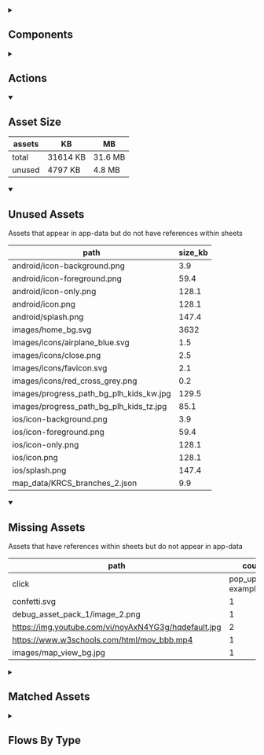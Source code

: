 <details >
<summary><h2>Components</h2></summary>

| type | count |
| --- | --- |
| @events | 1 |
| @item.input_type | 1 |
| accordion | 6 |
| accordion_section | 18 |
| advanced_dashed_box | 4 |
| animated_section | 9 |
| animated_slides | 1 |
| apple_sign_in_button | 3 |
| audio | 13 |
| button | 407 |
| calendar | 1 |
| carousel | 9 |
| colour_palette | 1 |
| combo_box | 66 |
| dashed_box | 19 |
| data_items | 88 |
| data_query | 8 |
| date_time_picker | 8 |
| debug_toggle | 1 |
| demo_basic | 3 |
| display_grid | 4 |
| display_group | 238 |
| drawer | 1 |
| form | 9 |
| google_sign_in_button | 4 |
| html | 4 |
| image | 83 |
| items | 50 |
| latex | 1 |
| lottie_animation | 6 |
| map | 2 |
| markdown | 10 |
| nav_group | 6 |
| navigation_bar | 8 |
| nested_properties | 32 |
| number_selector | 21 |
| odk_form | 1 |
| parent_point_box | 25 |
| parent_point_counter | 2 |
| pdf | 4 |
| plh_activity_check_in | 1 |
| plh_bottom_nav | 1 |
| plh_completion_modal | 1 |
| plh_module_details_header | 3 |
| plh_module_list_item | 9 |
| plh_progress_path | 3 |
| progress_bar | 1 |
| progress_path | 3 |
| qr_code | 2 |
| radio_button_grid | 14 |
| radio_group | 61 |
| radio_group_grid | 5 |
| round_button | 27 |
| select_text | 7 |
| set_default | 1 |
| set_field | 29 |
| set_local | 7 |
| set_variable | 850 |
| simple_checkbox | 41 |
| slider | 32 |
| square_button | 8 |
| subtitle | 52 |
| table | 9 |
| task_card | 31 |
| task_progress_bar | 8 |
| template | 146 |
| text | 1203 |
| text_area | 13 |
| text_box | 63 |
| text_bubble | 11 |
| tile_component | 57 |
| timer | 21 |
| title | 610 |
| toggle_bar | 70 |
| update_action_list | 2 |
| video | 4 |
| workshops_accordion | 2 |
| youtube | 3 |
</details>

<details >
<summary><h2>Actions</h2></summary>

| type | count |
| --- | --- |
| @local.example_action_list | 1 |
| add_data | 2 |
| app_update | 3 |
| asset_pack | 2 |
| auth | 6 |
| auth_failure | 1 |
| auth_success | 1 |
| copy | 5 |
| download_assets | 1 |
| emit: @local.child_local_variable | 1 |
| emit: completed | 34 |
| emit: force_reload | 35 |
| emit: force_reprocess | 41 |
| emit: force_restart | 4 |
| emit: server_sync | 8 |
| emit: set_language | 6 |
| emit: set_skin | 1 |
| emit: set_theme | 2 |
| emit: translator_mode_toggle | 1 |
| emit: uncompleted | 18 |
| feedback | 13 |
| go_to | 84 |
| go_to_url | 5 |
| invalid_action | 1 |
| nav | 5 |
| nav_stack | 11 |
| notification | 8 |
| notification_interacted | 2 |
| notification_received | 1 |
| open_external | 3 |
| plh_parent_group | 8 |
| pop_up | 50 |
| process_template | 2 |
| remove_item | 1 |
| reset_app | 2 |
| reset_data | 8 |
| save_to_device | 3 |
| screen_orientation | 5 |
| scroll | 2 |
| set_data | 18 |
| set_field | 117 |
| set_item | 34 |
| set_items | 2 |
| set_local | 68 |
| share | 15 |
| start_tour | 2 |
| task | 2 |
| toast | 3 |
| toggle_field | 4 |
| track_event | 2 |
| trigger_actions | 1 |
| undefined | 17 |
| user | 2 |
</details>

<details open>
<summary><h2>Asset Size</h2></summary>

| assets | KB | MB |
| --- | --- | --- |
| total | 31614 KB | 31.6 MB |
| unused | 4797 KB | 4.8 MB |
</details>

<details open>
<summary><h2>Unused Assets</h2></summary>

Assets that appear in app-data but do not have references within sheets

| path | size_kb |
| --- | --- |
| android/icon-background.png | 3.9 |
| android/icon-foreground.png | 59.4 |
| android/icon-only.png | 128.1 |
| android/icon.png | 128.1 |
| android/splash.png | 147.4 |
| images/home_bg.svg | 3632 |
| images/icons/airplane_blue.svg | 1.5 |
| images/icons/close.png | 2.5 |
| images/icons/favicon.svg | 2.1 |
| images/icons/red_cross_grey.png | 0.2 |
| images/progress_path_bg_plh_kids_kw.jpg | 129.5 |
| images/progress_path_bg_plh_kids_tz.jpg | 85.1 |
| ios/icon-background.png | 3.9 |
| ios/icon-foreground.png | 59.4 |
| ios/icon-only.png | 128.1 |
| ios/icon.png | 128.1 |
| ios/splash.png | 147.4 |
| map_data/KRCS_branches_2.json | 9.9 |
</details>

<details open>
<summary><h2>Missing Assets</h2></summary>

Assets that have references within sheets but do not appear in app-data

| path | count |
| --- | --- |
| click | pop_up: example_text | variant: plh_completion, background_image: confetti.svg | 2 |
| confetti.svg | 1 |
| debug_asset_pack_1/image_2.png | 1 |
| https://img.youtube.com/vi/noyAxN4YG3g/hqdefault.jpg | 2 |
| https://www.w3schools.com/html/mov_bbb.mp4 | 1 |
| images/map_view_bg.jpg | 1 |
</details>

<details >
<summary><h2>Matched Assets</h2></summary>

Assets that are used within sheets and also can be found in the synced asset data

| path | size_kb | count |
| --- | --- | --- |
| audio/baby_elephant_walk.wav | 430.7 | 3 |
| audio/test_audio.mp3 | 43.4 | 8 |
| audio/timer/bell_1.mp3 | 121.6 | 1 |
| audio/timer/ping_1.wav | 196.4 | 1 |
| audio/timer/ping_2.wav | 829.6 | 1 |
| debug_asset_pack_1/image_1.png | 8.8 | 1 |
| debug_asset_pack_1/image_3.png | 9.6 | 1 |
| debug_asset_pack_1/image_4.png | 11.9 | 1 |
| debug_theme_language.png | 21.9 | 1 |
| example_pdf.pdf | 139.4 | 4 |
| i18n/flags/gb.svg | 0.5 | 2 |
| i18n/flags/tz.svg | 0.5 | 2 |
| images/Faisal.png | 3.5 | 2 |
| images/Noura.png | 4.2 | 3 |
| images/activity_bg.svg | 13.8 | 3 |
| images/avatar_1.png | 67.7 | 19 |
| images/bg_illustration.png | 255.4 | 3 |
| images/bottom_image.svg | 6.8 | 2 |
| images/diamond.png | 4.3 | 1 |
| images/example/110-536x354.jpg | 39.1 | 1 |
| images/example/344-536x354.jpg | 13.9 | 1 |
| images/example/408-536x354.jpg | 23.2 | 1 |
| images/example/423-536x354.jpg | 30.3 | 1 |
| images/example/circular.png | 15.7 | 7 |
| images/example/jasper_1.jpg | 527.3 | 62 |
| images/faces/happy.svg | 0.6 | 7 |
| images/faces/neutral.svg | 0.5 | 2 |
| images/faces/sad.svg | 1.1 | 2 |
| images/icons/airplane_blue.png | 2.1 | 1 |
| images/icons/airplane_grey.png | 2.1 | 1 |
| images/icons/ask_question_white.svg | 1.4 | 3 |
| images/icons/audio/pause-sharp.svg | 0.1 | 1 |
| images/icons/audio/play-back-sharp.svg | 0.1 | 1 |
| images/icons/audio/play-forward-sharp.svg | 0.1 | 1 |
| images/icons/audio/play-sharp.svg | 0.1 | 4 |
| images/icons/book_white.svg | 0.7 | 12 |
| images/icons/close.svg | 0.2 | 1 |
| images/icons/expand_circle_right.png | 0.9 | 5 |
| images/icons/globe_blue.svg | 3.9 | 26 |
| images/icons/heart_blue.svg | 1.4 | 39 |
| images/icons/heart_outline.svg | 0.6 | 14 |
| images/icons/home.svg | 0.4 | 1 |
| images/icons/home_active.svg | 0.4 | 1 |
| images/icons/house_white.svg | 0.6 | 6 |
| images/icons/in_progress.svg | 1.1 | 16 |
| images/icons/leaf_blue.svg | 1.7 | 13 |
| images/icons/local_library.svg | 1.6 | 1 |
| images/icons/local_library_active.svg | 1.6 | 1 |
| images/icons/locked.png | 0.9 | 10 |
| images/icons/notification_bell.png | 0.9 | 1 |
| images/icons/question_mark.svg | 0.8 | 2 |
| images/icons/reader_blue.svg | 1.4 | 8 |
| images/icons/red_cross.png | 0.2 | 1 |
| images/icons/school_blue.svg | 1.6 | 10 |
| images/icons/settings.svg | 2.4 | 1 |
| images/icons/settings_active.svg | 2.4 | 1 |
| images/icons/star_blue.svg | 1.3 | 2 |
| images/icons/star_white.svg | 1 | 22 |
| images/icons/star_yellow.svg | 0.6 | 1 |
| images/icons/tick.svg | 0.3 | 13 |
| images/icons/tick_white.svg | 0.3 | 22 |
| images/modal_bg.svg | 37.3 | 1 |
| images/module-1.png | 28.2 | 7 |
| images/shining_diamond.png | 17.7 | 1 |
| images/square_1.svg | 0.7 | 4 |
| images/square_2.svg | 1 | 3 |
| images/square_3.svg | 1 | 3 |
| images/square_4.svg | 1 | 3 |
| images/test_image.png | 2 | 5 |
| images/test_image_no_translations.png | 2.8 | 1 |
| lottie/blob_play_ball.json | 69.4 | 16 |
| lottie/cascading_stars.json | 140.5 | 1 |
| map_data/KRCS_branches.json | 9.9 | 2 |
| map_data/airports.json | 25.2 | 1 |
| map_data/centroids.json | 13.4 | 2 |
| map_data/forecast_data_geojson.json | 133.5 | 4 |
| map_data/forecast_riots.json | 48.6 | 2 |
| map_data/ke.json | 10219.4 | 2 |
| map_data/population_and_boundaries.json | 4513.3 | 4 |
| odk_form.json | 8 | 1 |
| video/lets_slow_down.mp4 | 13482.2 | 2 |
| video/lets_slow_down.vtt | 1.8 | 1 |
</details>

<details >
<summary><h2>Flows By Type</h2></summary>

| type | subtype | total |
| --- | --- | --- |
| data_list |  | 44 |
| data_list | campaign_rows_debug | 6 |
| data_list | campaign_schedule | 1 |
| data_list | component_demo | 12 |
| data_list | debug | 24 |
| data_list | example_generator | 3 |
| data_list | example_list_override | 2 |
| data_list | example_pipe | 5 |
| data_list | example_sheet_defaults | 1 |
| data_list | feature | 2 |
| data_list | generated | 13 |
| data_list | lifecycle_actions | 1 |
| data_pipe | debug | 1 |
| data_pipe | example_pipe | 6 |
| data_pipe | generated | 2 |
| generator |  | 1 |
| generator | example_generator | 2 |
| global |  | 2 |
| global | debug | 10 |
| template |  | 108 |
| template | component_demo | 62 |
| template | debug | 283 |
| template | example | 1 |
| template | example_generator | 2 |
| template | example_hardcoded | 1 |
| template | example_list_override | 1 |
| template | example_sheet_defaults | 1 |
| template | feature | 1 |
| tour | debug | 4 |
</details>